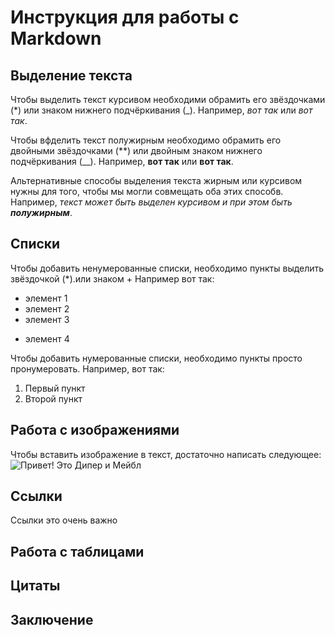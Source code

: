 # Инструкция для работы с Markdown

## Выделение текста

Чтобы выделить текст курсивом необходими обрамить его звёздочками (*) или знаком нижнего подчёркивания (_). Например, *вот так* или _вот так_.

Чтобы вфделить текст полужирным необходимо обрамить его двойными звёздочками (**) или двойным знаком нижнего подчёркивания (__). Например, **вот так** или __вот так__.

Альтернативные способы выделения текста жирным или курсивом нужны для того, чтобы мы могли совмещать оба этих способв. Например, _текст может быть выделен курсивом и при этом быть **полужирным**_.

## Списки

Чтобы добавить ненумерованные списки, необходимо пункты выделить звёздочкой (*).или знаком + Например вот так:
* элемент 1
* элемент 2
* элемент 3
+ элемент 4

Чтобы добавить нумерованные списки, необходимо пункты просто пронумеровать. Например, вот так:
1. Первый пункт
2. Второй пункт

## Работа с изображениями

Чтобы вставить изображение в текст, достаточно написать следующее: ![Привет! Это Дипер и Мейбл](Dip_Mab.jpg)

## Ссылки

Ссылки это очень важно

## Работа с таблицами

## Цитаты

## Заключение